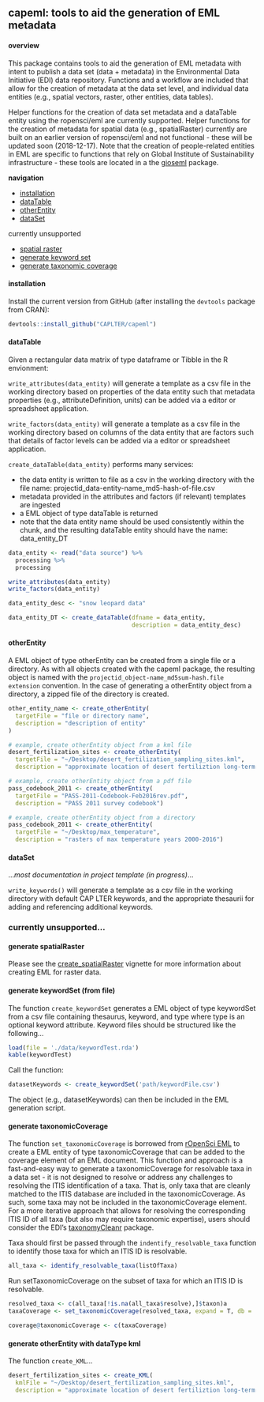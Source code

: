 
<!-- README.md is generated from README.Rmd. Please edit the latter. -->

## capeml: tools to aid the generation of EML metadata

#### overview

This package contains tools to aid the generation of EML metadata with
intent to publish a data set (data + metadata) in the Environmental Data
Initiative (EDI) data repository. Functions and a workflow are included
that allow for the creation of metadata at the data set level, and
individual data entities (e.g., spatial vectors, raster, other entities,
data tables).

Helper functions for the creation of data set metadata and a dataTable
entity using the ropensci/eml are currently supported. Helper functions
for the creation of metadata for spatial data (e.g., spatialRaster)
currently are built on an earlier version of ropensci/eml and not
functional - these will be updated soon (2018-12-17). Note that the
creation of people-related entities in EML are specific to functions
that rely on Global Institute of Sustainability infrastructure - these
tools are located in a the [gioseml](https://github.com/CAPLTER/gioseml)
package.

**navigation**

  - [installation](https://github.com/CAPLTER/capeml#installation)
  - [dataTable](https://github.com/CAPLTER/capeml#dataTable)
  - [otherEntity](https://github.com/CAPLTER/capeml#otherEntity)
  - [dataSet](https://github.com/CAPLTER/capeml#dataSet)

currently unsupported

  - [spatial
    raster](https://github.com/CAPLTER/capeml#generate-spatialraster)
  - [generate keyword
    set](https://github.com/CAPLTER/capeml#generate-keywordset-from-file)
  - [generate taxonomic
    coverage](https://github.com/CAPLTER/capeml#generate-taxonomiccoverage)

#### installation

Install the current version from GitHub (after installing the `devtools`
package from CRAN):

``` r
devtools::install_github("CAPLTER/capeml")
```

#### dataTable

Given a rectangular data matrix of type dataframe or Tibble in the R
envionment:

`write_attributes(data_entity)` will generate a template as a csv file
in the working directory based on properties of the data entity such
that metadata properties (e.g., attributeDefinition, units) can be added
via a editor or spreadsheet application.

`write_factors(data_entity)` will generate a template as a csv file in
the working directory based on columns of the data entity that are
factors such that details of factor levels can be added via a editor or
spreadsheet application.

`create_dataTable(data_entity)` performs many services:

  - the data entity is written to file as a csv in the working directory
    with the file name:
    projectid\_data-entity-name\_md5-hash-of-file.csv
  - metadata provided in the attributes and factors (if relevant)
    templates are ingested
  - a EML object of type dataTable is returned
  - note that the data entity name should be used consistently within
    the chunk, and the resulting dataTable entity should have the name:
    data\_entity\_DT

<!-- end list -->

``` r
data_entity <- read("data source") %>% 
  processing %>% 
  processing

write_attributes(data_entity)
write_factors(data_entity)

data_entity_desc <- "snow leopard data"

data_entity_DT <- create_dataTable(dfname = data_entity,
                                   description = data_entity_desc)
```

#### otherEntity

A EML object of type otherEntity can be created from a single file or a
directory. As with all objects created with the capeml package, the
resulting object is named with the
`projectid_object-name_md5sum-hash.file extension` convention. In the
case of generating a otherEntity object from a directory, a zipped file
of the directory is created.

``` r
other_entity_name <- create_otherEntity(
  targetFile = "file or directory name",
  description = "description of entity"
)

# example, create otherEntity object from a kml file
desert_fertilization_sites <- create_otherEntity(
  targetFile = "~/Desktop/desert_fertilization_sampling_sites.kml",
  description = "approximate location of desert fertiliztion long-term study sites")

# example, create otherEntity object from a pdf file
pass_codebook_2011 <- create_otherEntity(
  targetFile = "PASS-2011-Codebook-Feb2016rev.pdf",
  description = "PASS 2011 survey codebook")

# example, create otherEntity object from a directory
pass_codebook_2011 <- create_otherEntity(
  targetFile = "~/Desktop/max_temperature",
  description = "rasters of max temperature years 2000-2016")
```

#### dataSet

…*most documentation in project template (in progress)*…

`write_keywords()` will generate a template as a csv file in the working
directory with default CAP LTER keywords, and the appropriate thesaurii
for adding and referencing additional keywords.

### currently unsupported…

#### generate spatialRaster

Please see the
[create\_spatialRaster](https://github.com/CAPLTER/capeml/blob/master/vignettes/create_spatialRaster.Rmd)
vignette for more information about creating EML for raster data.

#### generate keywordSet (from file)

The function `create_keywordSet` generates a EML object of type
keywordSet from a csv file containing thesaurus, keyword, and type where
type is an optional keyword attribute. Keyword files should be
structured like the following…

``` r
load(file = './data/keywordTest.rda')
kable(keywordTest)
```

Call the function:

``` r
datasetKeywords <- create_keywordSet('path/keywordFile.csv')
```

The object (e.g., datasetKeywords) can then be included in the EML
generation script.

#### generate taxonomicCoverage

The function `set_taxonomicCoverage` is borrowed from [rOpenSci
EML](https://github.com/ropensci/EML) to create a EML entity of type
taxonomicCoverage that can be added to the coverage element of an EML
document. This function and approach is a fast-and-easy way to generate
a taxonomicCoverage for resolvable taxa in a data set - it is not
designed to resolve or address any challenges to resolving the ITIS
identification of a taxa. That is, only taxa that are cleanly matched to
the ITIS database are included in the taxonomicCoverage. As such, some
taxa may not be included in the taxonomicCoverage element. For a more
iterative approach that allows for resolving the corresponding ITIS ID
of all taxa (but also may require taxonomic expertise), users should
consider the EDI’s
[taxonomyCleanr](https://github.com/EDIorg/taxonomyCleanr) package.

Taxa should first be passed through the `indentify_resolvable_taxa`
function to identify those taxa for which an ITIS ID is resolvable.

``` r
all_taxa <- identify_resolvable_taxa(listOfTaxa)
```

Run setTaxonomicCoverage on the subset of taxa for which an ITIS ID is
resolvable.

``` r
resolved_taxa <- c(all_taxa[!is.na(all_taxa$resolve),]$taxon)a
taxaCoverage <- set_taxonomicCoverage(resolved_taxa, expand = T, db = 'itis')
```

``` r
coverage@taxonomicCoverage <- c(taxaCoverage)
```

#### generate otherEntity with dataType kml

The function `create_KML`…

``` r
desert_fertilization_sites <- create_KML(
  kmlFile = "~/Desktop/desert_fertilization_sampling_sites.kml",
  description = "approximate location of desert fertiliztion long-term study sites")
```
